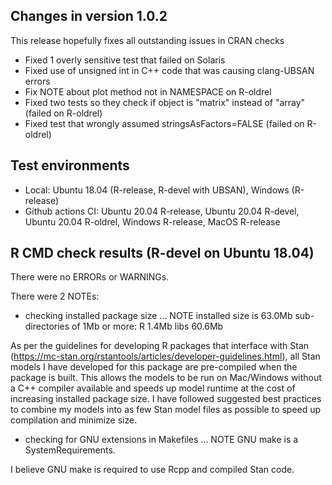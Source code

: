 ## Changes in version 1.0.2

This release hopefully fixes all outstanding issues in CRAN checks

* Fixed 1 overly sensitive test that failed on Solaris
* Fixed use of unsigned int in C++ code that was causing clang-UBSAN errors
* Fix NOTE about plot method not in NAMESPACE on R-oldrel
* Fixed two tests so they check if object is "matrix" instead of "array" (failed on R-oldrel)
* Fixed test that wrongly assumed stringsAsFactors=FALSE (failed on R-oldrel)

## Test environments

* Local: Ubuntu 18.04 (R-release, R-devel with UBSAN), Windows (R-release)
* Github actions CI: Ubuntu 20.04 R-release, Ubuntu 20.04 R-devel, 
  Ubuntu 20.04 R-oldrel, Windows R-release, MacOS R-release

## R CMD check results (R-devel on Ubuntu 18.04)

There were no ERRORs or WARNINGs. 

There were 2 NOTEs:

* checking installed package size ... NOTE
  installed size is 63.0Mb
  sub-directories of 1Mb or more:
    R      1.4Mb
    libs  60.6Mb

As per the guidelines for developing R packages that interface with Stan (https://mc-stan.org/rstantools/articles/developer-guidelines.html), all Stan models I have developed for this package are pre-compiled when the package is built. This allows the models to be run on Mac/Windows without a C++ compiler available and speeds up model runtime at the cost of increasing installed package size. I have followed suggested best practices to combine my models into as few Stan model files as possible to speed up compilation and minimize size.

* checking for GNU extensions in Makefiles ... NOTE
  GNU make is a SystemRequirements.

I believe GNU make is required to use Rcpp and compiled Stan code.
